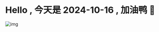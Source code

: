 
# Hello , 今天是 2024-10-16 , 加油鸭 🤭

![img](https://v1.jinrishici.com/all.svg?font-size=18&spacing=4)

